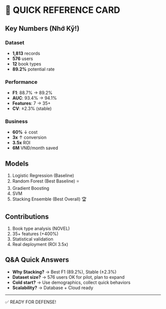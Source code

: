 # 🎯 QUICK REFERENCE CARD

## Key Numbers (Nhớ Kỹ!)

### Dataset
- **1,813** records
- **576** users  
- **12** book types
- **89.2%** potential rate

### Performance
- **F1**: 88.7% → 89.2%
- **AUC**: 93.4% → 94.1%
- **Features**: 7 → 35+
- **CV**: ±2.3% (stable)

### Business
- **60%** ↓ cost
- **3x** ↑ conversion
- **3.5x** ROI
- **6M** VNĐ/month saved

## Models
1. Logistic Regression (Baseline)
2. Random Forest (Best Baseline) ⭐
3. Gradient Boosting
4. SVM
5. Stacking Ensemble (Best Overall) 🏆

## Contributions
1. Book type analysis (NOVEL)
2. 35+ features (+400%)
3. Statistical validation
4. Real deployment (ROI 3.5x)

## Q&A Quick Answers
- **Why Stacking?** → Best F1 (89.2%), Stable (±2.3%)
- **Dataset size?** → 576 users OK for pilot, plan to expand
- **Cold start?** → Use demographics, collect quick behaviors
- **Scalability?** → Database + Cloud ready

---
✅ READY FOR DEFENSE!
